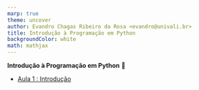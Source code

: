 ```yaml
---
marp: true
theme: uncover
author: Evandro Chagas Ribeiro da Rosa <evandro@univali.br>
title: Introdução à Programação em Python
backgroundColor: white
math: mathjax
---
```


**Introdução à Programação em Python** 🐍

- [Aula 1 : Introdução](slides/1_aula.html)

<!-- _footer: Evandro Chagas Ribeiro da Rosa -->

